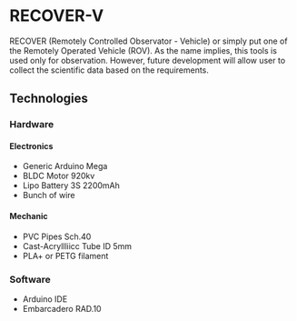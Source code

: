 # RECOVER-V
RECOVER (Remotely Controlled Observator - Vehicle) or simply put one of the Remotely Operated Vehicle (ROV). As the name implies, this tools is used 
only for observation. However, future development will allow user to collect the scientific data based on the requirements.

## Technologies
### Hardware
#### Electronics
- Generic Arduino Mega
- BLDC Motor 920kv
- Lipo Battery 3S 2200mAh 
- Bunch of wire

#### Mechanic
- PVC Pipes Sch.40
- Cast-Acryllliicc Tube ID 5mm
- PLA+ or PETG filament

### Software
- Arduino IDE
- Embarcadero RAD.10
